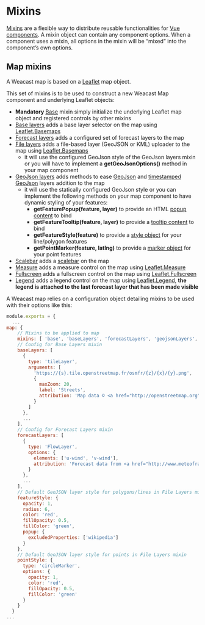 # Mixins

[Mixins](https://vuejs.org/v2/guide/mixins.html) are a flexible way to distribute reusable functionalities for [Vue components](https://vuejs.org/v2/guide/components.html). A mixin object can contain any component options. When a component uses a mixin, all options in the mixin will be “mixed” into the component’s own options.

## Map mixins

A Weacast map is based on a [Leaflet](http://leafletjs.com/) map object.

This set of mixins is to be used to construct a new Weacast Map component and underlying Leaflet objects:
* **Mandatory** [Base](https://github.com/weacast/weacast-client/blob/master/src/mixins/map/mixin.base.js) mixin simply initialize the underlying Leaflet map object and registered controls by other mixins
* [Base layers](https://github.com/weacast/weacast-client/blob/master/src/mixins/map/mixin.base-layers.js) adds a base layer selector on the map using [Leaflet.Basemaps](https://github.com/consbio/Leaflet.Basemaps)
* [Forecast layers](https://github.com/weacast/weacast-client/blob/master/src/mixins/map/mixin.forecast-layers.js) adds a configured set of forecast layers to the map
* [File layers](https://github.com/weacast/weacast-client/blob/master/src/mixins/map/mixin.file-layers.js) adds a file-based layer (GeoJSON or KML) uploader to the map using [Leaflet.Basemaps](https://github.com/consbio/Leaflet.Basemaps)
  * it will use the configured GeoJson style of the GeoJson layers mixin or you will have to implement a **getGeoJsonOptions()** method in your map component
* [GeoJson layers](https://github.com/weacast/weacast-client/blob/master/src/mixins/map/mixin.geojson-layers.js) adds methods to ease [GeoJson](http://leafletjs.com/reference-1.0.3.html#geojson) and [timestamped GeoJson](./LAYERS#feature-layers) layers addition to the map
  * it will use the statically configured GeoJson style or you can implement the following methods on your map component to have dynamic styling of your features:
    * **getFeaturePopup(feature, layer)** to provide an HTML [popup content](http://leafletjs.com/reference-1.1.0.html#popup) to bind
    * **getFeatureTooltip(feature, layer)** to provide a [tooltip content](http://leafletjs.com/reference-1.1.0.html#tooltip) to bind
    * **getFeatureStyle(feature)** to provide a [style object](http://leafletjs.com/reference-1.1.0.html#path-option) for your line/polygon features
    * **getPointMarker(feature, latlng)** to provide a [marker object](http://leafletjs.com/reference-1.1.0.html#marker) for your point features
* [Scalebar](https://github.com/weacast/weacast-client/blob/master/src/mixins/map/mixin.scalebar.js) adds a [scalebar](http://leafletjs.com/reference-1.0.3.html#control-scale) on the map
* [Measure](https://github.com/weacast/weacast-client/blob/master/src/mixins/map/mixin.measure.js) adds a measure control on the map using [Leaflet.Measure](https://github.com/ljagis/leaflet-measure)
* [Fullscreen](https://github.com/weacast/weacast-client/blob/master/src/mixins/map/mixin.fullscreen.js) adds a fullscreen control on the map using [Leaflet.Fullscreen](https://github.com/Leaflet/Leaflet.fullscreen)
* [Legend](https://github.com/weacast/weacast-client/blob/master/src/mixins/map/mixin.legend.js) adds a legend control on the map using [Leaflet.Legend](https://github.com/mikeskaug/Leaflet.Legend), **the legend is attached to the last forecast layer that has been made visible**

A Weacast map relies on a configuration object detailing mixins to be used with their options like this:
```javascript
module.exports = {
  ...
map: {
    // Mixins to be applied to map
    mixins: [ 'base', 'baseLayers', 'forecastLayers', 'geojsonLayers', 'fileLayers', 'fullscreen', 'measure', 'scalebar', 'legend' ],
    // Config for Base Layers mixin
    baseLayers: [
      {
        type: 'tileLayer',
        arguments: [
          'https://{s}.tile.openstreetmap.fr/osmfr/{z}/{x}/{y}.png',
          {
            maxZoom: 20,
            label: 'Streets',
            attribution: 'Map data © <a href="http://openstreetmap.org">OpenStreetMap</a> contributors'
          }
        ]
      },
      ...
    ],
    // Config for Forecast Layers mixin
    forecastLayers: [
      {
        type: 'FlowLayer',
        options: {
          elements: ['u-wind', 'v-wind'],
          attribution: 'Forecast data from <a href="http://www.meteofrance.com">Météo-France</a>',
        }
      },
      ...
    ],
    // Default GeoJSON layer style for polygons/lines in File Layers mixin
    featureStyle: {
      opacity: 1,
      radius: 6,
      color: 'red',
      fillOpacity: 0.5,
      fillColor: 'green',
      popup: {
        excludedProperties: ['wikipedia']
      }
    },
    // Default GeoJSON layer style for points in File Layers mixin
    pointStyle: {
      type: 'circleMarker',
      options: {
        opacity: 1,
        color: 'red',
        fillOpacity: 0.5,
        fillColor: 'green'
      }
    }
  }
...
```
